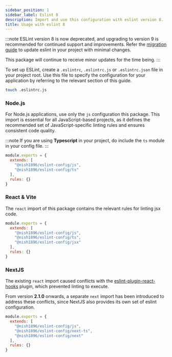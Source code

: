 ```yaml
---
sidebar_position: 1
sidebar_label: Eslint 8
description: Import and use this configuration with eslint version 8.
title: Usage with eslint 8
---
```


:::note
ESLint version 8 is now deprecated, and upgrading to version 9 is recommended for continued support and improvements. Refer the [migration guide](../migration/eslint-8_to_9.md) to update eslint in your project with minimal changes.

This package will continue to receive minor updates for the time being.
:::

To set up ESLint, create a `.eslintrc`, `.eslintrc.js` or `.eslintrc.json` file in your project root. Use this file to specify the configuration for your application by referring to the relevant section of this guide.

```bash
touch .eslintrc.js
```

### Node.js

For Node.js applications, use only the `js` configuration this package. This import is essential for all JavaScript-based projects, as it defines the recommended set of JavaScript-specific linting rules and ensures consistent code quality.

:::note
If you are using **Typescript** in your project, do include the `ts` module in your config file.
:::

```js title=".eslintrc.js"
module.exports = {
  extends: [
    "@nish1896/eslint-config/js",
    "@nish1896/eslint-config/ts"
  ],
  rules: {}
}
```

### React & Vite

The `react` import of this package contains the relevant rules for linting jsx code.

```js title=".eslintrc.js"
module.exports = {
  extends: [
    "@nish1896/eslint-config/js",
    "@nish1896/eslint-config/ts",
    "@nish1896/eslint-config/jsx"
  ],
  rules: {}
}
```

### NextJS

The existing `react` import caused conflicts with the [eslint-plugin-react-hooks](https://www.npmjs.com/package/eslint-plugin-react-hooks) plugin, which prevented linting to execute.

From version **2.1.0** onwards, a separate `next` import has been introduced to address these conflicts, since NextJS also provides its own set of eslint configuration.

```js title=".eslintrc.js"
module.exports = {
  extends: [
    "@nish1896/eslint-config/js",
    "@nish1896/eslint-config/next-ts",
    "@nish1896/eslint-config/next"
  ],
  rules: {}
}
```
